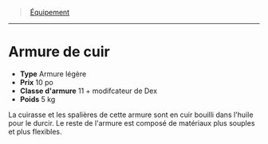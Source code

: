 ﻿---
!EquipmentItem
Type: Armure légère
Price: 10 po
ArmorClass: 11 + modifcateur de Dex
Weight: 5 kg
Id: equipment_hd.md#armure-de-cuir
ParentLink: equipment_hd.md#Équipement
Name: Armure de cuir
ParentName: Équipement
NameLevel: 1
Attributes:
  Name: Armure de cuir
  Markdown: >+
    # <!--Name-->Armure de cuir<!--/Name-->


    - **Type** <!--Type-->Armure légère<!--/Type-->

    - **Prix** <!--Price-->10 po<!--/Price-->

    - **Classe d'armure** <!--ArmorClass-->11 + modifcateur de Dex<!--/ArmorClass-->

    - **Poids** <!--Weight-->5 kg<!--/Weight-->


    La cuirasse et les spalières de cette armure sont en cuir bouilli dans l'huile pour le durcir. Le reste de l'armure est composé de matériaux plus souples et plus flexibles.

  Type: Armure légère
  Price: 10 po
  ArmorClass: 11 + modifcateur de Dex
  Weight: 5 kg
AttributesDictionary: >+
  Name: Armure de cuir

  Markdown: >+

    # <!--Name-->Armure de cuir<!--/Name-->





    - **Type** <!--Type-->Armure légère<!--/Type-->



    - **Prix** <!--Price-->10 po<!--/Price-->



    - **Classe d'armure** <!--ArmorClass-->11 + modifcateur de Dex<!--/ArmorClass-->



    - **Poids** <!--Weight-->5 kg<!--/Weight-->





    La cuirasse et les spalières de cette armure sont en cuir bouilli dans l'huile pour le durcir. Le reste de l'armure est composé de matériaux plus souples et plus flexibles.



  Type: Armure légère

  Price: 10 po

  ArmorClass: 11 + modifcateur de Dex

  Weight: 5 kg

---
> [Équipement](hd_equipment.md)

---

# Armure de cuir

- **Type** Armure légère
- **Prix** 10 po
- **Classe d'armure** 11 + modifcateur de Dex
- **Poids** 5 kg

La cuirasse et les spalières de cette armure sont en cuir bouilli dans l'huile pour le durcir. Le reste de l'armure est composé de matériaux plus souples et plus flexibles.


